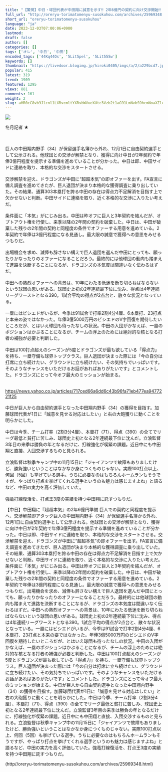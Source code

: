 ```yaml
---
title: "【驚愕】中日・球団代表が中田翔に誠意を示す‼ 2年6億円の契約に向け交渉開始‼ "
full_url: "http://oreryu-torimatomenyu-susokuhou.com/archives/25969348.html"
short_url: "oreryu-torimatomenyu-susokuhou"
language: "ja"
date: 2023-12-03T07:00:06+0900
lastmod: 
draft: false
author: []
categories: []
tags: ['オレ', '中日', '中田']
encoded_tags: ['44Kq44Os', '5Lit5pel', '5Lit55Sw']
keywords: []
thumbnail: "https://livedoor.blogimg.jp/hiroki0405/imgs/a/2/a229bcd7.jpg"
popular: 415
latest: 319
trend: 1909
featured: 1295
views: 881
comments: 161
weight: 2
slug: aHR0cC8vb3Jlcnl1LXRvcmltYXRvbWVueXUtc3Vzb2t1aG91LmNvbS9hcmNoaXZlcy8yNTk2OTM0OC5odG1s
---
```


![](https://livedoor.blogimg.jp/hiroki0405/imgs/a/2/a229bcd7.jpg)

<div><p>冬月記者 ★ </p><br> <br> 巨人の中田翔内野手（34）が保留選手名簿から外れ、12月1日に自由契約選手として公示される。他球団との交渉が解禁となり、獲得に向け中日が2年契約で年俸3億円程度を提示する準備を進めていることが分かった。中日は即、中田サイドに連絡を取り、本格的な交渉をスタートさせる。 <br> <br> 交渉解禁を迎え、ドラゴンズが中田に“超超本気”の即オファーを出す。FA宣言に備え調査を進めてきたが、巨人退団が決まり本格的な獲得調査に乗り出していた。その結果、通算303本塁打を誇る中田の存在は得点力不足解消を目指す上で欠かせないと判断。中田サイドに連絡を取り、近く本格的な交渉に入りたい考えだ。 <br> <br> 条件面に「本気」がにじみ出る。中田は昨オフに巨人と3年契約を結んだが、オプトアウト権を行使し、来季以降の2年間の契約を破棄した。中日は、中田が破棄した残りの2年間の契約と同程度の条件でオファーする用意を進めている。2年契約で年俸は3億円程度になる見通し。最大限の誠意で獲得への意思をみせるつもりだ。 <br> <br> 出場機会を求め、減俸も辞さない構えで巨人退団を選んだ中田にとっても、願ったりかなったりのオファーになることだろう。最終的には他球団の動向も踏まえて進路を決断することになるが、ドラゴンズの本気度は間違いなく伝わるはずだ。 <br> <br> 中田への熱烈オファーへの背景は、10年にわたる低迷を断ち切らねばならないという球団の思いがある。球団史上初の2年連続最下位に沈み、得点は4年連続リーグワーストとなる390。1試合平均の得点が2点台と、散々な状況となっている。 <br> <br> 一塁にはビシエドがいるが、今季は91試合で打率2割4分4厘、6本塁打、23打点と本来の姿ではなかった。年俸3億5000万円のビシエドのV字回復を期待したいところだが、とはいえ球団も待ったなしの状況。中田の入団がかなえば、一塁のポジションはかぶることになるが、チームの浮上のためには絶対的な核となる打者の補強が必要と判断した。 <br> <br> 中田は100打点超えのシーズンが5度とドラゴンズが最も欲している「得点力」を持ち、一塁守備も球界トップクラス。巨人退団が決まった際には「今の自分は打席に立ち続けたい、グラウンドに立ち続けたい、その気持ちでいっぱいです。そのようなチャンスをいただけるお話があればありがたいです」とコメントした。ドラゴンズにとって今オフ最大のミッションが始まる。 <br> <br> <br> <a target='_blank' href='https//news.yahoo.co.jp/articles/717ced66a6dd6c43b96fa71eb477ea9477221f25'>https//news.yahoo.co.jp/articles/717ced66a6dd6c43b96fa71eb477ea9477221f25</a> <br> <br> 中日が巨人から自由契約選手となった中田翔内野手（34）の獲得を目指す。加藤球団代表が1日に「誠意を見せる対応はしたい」と右の大砲獲りに動くことを明らかにした。 <br> <br> 中日は今季、チーム打率（2割3分4厘）、本塁打（71）、得点（390）の全てでリーグ最低と貧打に苦しみ、球団史上初となる2年連続最下位に沈んだ。立浪監督3年目の来季は勝負の年となるだけに、打線強化が喫緊の課題。近日中にも中田翔と直接、入団交渉するものと見られる。 <br> <br> 立浪監督は秋季キャンプ中の11月15日に「ジャイアンツで故障もありましたけど、勝負強いということはなかなか身につくものじゃない。実際100打点以上、何回（5回）も挙げている選手。うちに必要なのはもちろんホームランもそうですが、やっぱり打点を挙げてくれる選手というのも魅力は感じますよね」と語るなど、中田の実力を高く評価していた。 <br> <br> 強竜打線復活を、打点王3度の実績を持つ中田翔に託すつもりだ。 <p>【中日】中田翔に『超超本気』の2年6億円準備 巨人での契約と同程度を提示へ、交渉解禁即アタック巨人の中田翔内野手（34）が保留選手名簿から外れ、12月1日に自由契約選手として公示される。他球団との交渉が解禁となり、獲得に向け中日が2年契約で年俸3億円程度を提示する準備を進めていることが分かった。中日は即、中田サイドに連絡を取り、本格的な交渉をスタートさせる。交渉解禁を迎え、ドラゴンズが中田に“超超本気”の即オファーを出す。FA宣言に備え調査を進めてきたが、巨人退団が決まり本格的な獲得調査に乗り出していた。その結果、通算303本塁打を誇る中田の存在は得点力不足解消を目指す上で欠かせないと判断。中田サイドに連絡を取り、近く本格的な交渉に入りたい考えだ。条件面に「本気」がにじみ出る。中田は昨オフに巨人と3年契約を結んだが、オプトアウト権を行使し、来季以降の2年間の契約を破棄した。中日は、中田が破棄した残りの2年間の契約と同程度の条件でオファーする用意を進めている。2年契約で年俸は3億円程度になる見通し。最大限の誠意で獲得への意思をみせるつもりだ。出場機会を求め、減俸も辞さない構えで巨人退団を選んだ中田にとっても、願ったりかなったりのオファーになることだろう。最終的には他球団の動向も踏まえて進路を決断することになるが、ドラゴンズの本気度は間違いなく伝わるはずだ。中田への熱烈オファーへの背景は、10年にわたる低迷を断ち切らねばならないという球団の思いがある。球団史上初の2年連続最下位に沈み、得点は4年連続リーグワーストとなる390。1試合平均の得点が2点台と、散々な状況となっている。一塁にはビシエドがいるが、今季は91試合で打率2割4分4厘、6本塁打、23打点と本来の姿ではなかった。年俸3億5000万円のビシエドのV字回復を期待したいところだが、とはいえ球団も待ったなしの状況。中田の入団がかなえば、一塁のポジションはかぶることになるが、チームの浮上のためには絶対的な核となる打者の補強が必要と判断した。中田は100打点超えのシーズンが5度とドラゴンズが最も欲している「得点力」を持ち、一塁守備も球界トップクラス。巨人退団が決まった際には「今の自分は打席に立ち続けたい、グラウンドに立ち続けたい、その気持ちでいっぱいです。そのようなチャンスをいただけるお話があればありがたいです」とコメントした。ドラゴンズにとって今オフ最大のミッションが始まる。中日が巨人から自由契約選手となった中田翔内野手（34）の獲得を目指す。加藤球団代表が1日に「誠意を見せる対応はしたい」と右の大砲獲りに動くことを明らかにした。中日は今季、チーム打率（2割3分4厘）、本塁打（71）、得点（390）の全てでリーグ最低と貧打に苦しみ、球団史上初となる2年連続最下位に沈んだ。立浪監督3年目の来季は勝負の年となるだけに、打線強化が喫緊の課題。近日中にも中田翔と直接、入団交渉するものと見られる。立浪監督は秋季キャンプ中の11月15日に「ジャイアンツで故障もありましたけど、勝負強いということはなかなか身につくものじゃない。実際100打点以上、何回（5回）も挙げている選手。うちに必要なのはもちろんホームランもそうですが、やっぱり打点を挙げてくれる選手というのも魅力は感じますよね」と語るなど、中田の実力を高く評価していた。強竜打線復活を、打点王3度の実績を持つ中田翔に託すつもりだ。</p></div>

(http//oreryu-torimatomenyu-susokuhou.com/archives/25969348.html)
